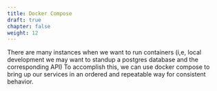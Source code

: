 ```yaml
---
title: Docker Compose
draft: true
chapter: false
weight: 12
---
```


There are many instances when we want to run containers (i,e, local development we may want to standup a postgres database and the corresponding API) To accomplish this, we can use docker compose to bring up our services in an ordered and repeatable way for consistent behavior.
